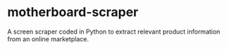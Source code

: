 # motherboard-scraper
A screen scraper coded in Python to extract relevant product information from an online marketplace.

